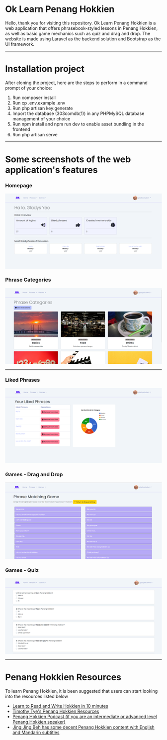 <h1>Ok Learn Penang Hokkien</h1>
Hello, thank you for visiting this repository. Ok Learn Penang Hokkien is a web application that offers phrasebook-styled lessons in Penang Hokkien, as well as basic game mechanics such as quiz and drag and drop. The website is made using Laravel as the backend solution and Bootstrap as the UI framework. 
<hr>
<h1>Installation project</h1>
After cloning the project, here are the steps to perform in a command prompt of your choice:
<ol>
<li>Run composer install</li>
<li>Run cp .env.example .env</li>
<li>Run php artisan key:generate</li>
<li>Import the database (303comdb(1)) in any PHPMySQL database management of your choice</li>
<li>Run npm install and npm run dev to enable asset bundling in the frontend</li>
<li>Run php artisan serve</li>
</ol>
<hr>
<h1>Some screenshots of the web application's features</h1>
<h3>Homepage</h3>
<img src="readme_images/homepage.png" style="text-align:center">
<h3>Phrase Categories</h3>
<img src="readme_images/phrase_categories.png" style="text-align:center">
<hr>
<h3>Liked Phrases</h3>
<img src="readme_images/liked_phrases.png" style="text-align:center">
<h3>Games - Drag and Drop</h3>
<img src="readme_images/drag_and_drop.png" style="text-align:center">
<h3>Games - Quiz</h3>
<img src="readme_images/quiz.png" style="text-align:center">
<hr>
<h1>Penang Hokkien Resources</h1>
To learn Penang Hokkien, it is been suggested that users can start looking into the resources listed below
<ul>
<li><a href="https://www.penang-traveltips.com/penang-hokkien.htm">Learn to Read and Write Hokkien in 10 minutes</a></li>
<li><a href="https://www.penang-traveltips.com/penang-hokkien.htm">Timothy Tye's Penang Hokkien Resources</a></li>
<li><a href="https://penanghokkien.com/">Penang Hokkien Podcast (if you are an intermediate or advanced level Penang Hokkien speaker)</a></li>
<li><a href="https://www.youtube.com/@TheJingProductions/videos">Jing Jing Beh has some decent Penang Hokkien content with English and Mandarin subtitles</a></li>
</ul>


